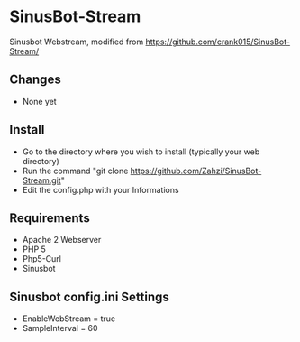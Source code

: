 # SinusBot-Stream
Sinusbot Webstream, modified from https://github.com/crank015/SinusBot-Stream/

## Changes
- None yet

## Install
- Go to the directory where you wish to install (typically your web directory)
- Run the command "git clone https://github.com/Zahzi/SinusBot-Stream.git"
- Edit the config.php with your Informations

## Requirements

- Apache 2 Webserver
- PHP 5
- Php5-Curl
- Sinusbot

## Sinusbot config.ini Settings

- EnableWebStream = true
- SampleInterval = 60
